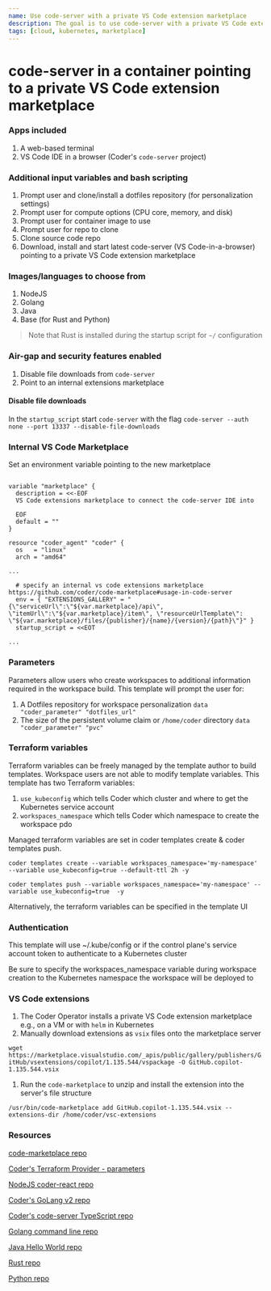```yaml
---
name: Use code-server with a private VS Code extension marketplace
description: The goal is to use code-server with a private VS Code extension marketplace 
tags: [cloud, kubernetes, marketplace]
---
```


# code-server in a container pointing to a private VS Code extension marketplace

### Apps included
1. A web-based terminal
1. VS Code IDE in a browser (Coder's `code-server` project)

### Additional input variables and bash scripting
1. Prompt user and clone/install a dotfiles repository (for personalization settings)
1. Prompt user for compute options (CPU core, memory, and disk)
1. Prompt user for container image to use
1. Prompt user for repo to clone
1. Clone source code repo
1. Download, install and start latest code-server (VS Code-in-a-browser) pointing to a private VS Code extension marketplace

### Images/languages to choose from
1. NodeJS
1. Golang
1. Java
1. Base (for Rust and Python)

> Note that Rust is installed during the startup script for `~/` configuration

### Air-gap and security features enabled
1. Disable file downloads from `code-server` 
1. Point to an internal extensions marketplace

#### Disable file downloads

In the `startup_script` start `code-server` with the flag `code-server --auth none --port 13337 --disable-file-downloads`

### Internal VS Code Marketplace

Set an environment variable pointing to the new marketplace

```hcl

variable "marketplace" {
  description = <<-EOF
  VS Code extensions marketplace to connect the code-server IDE into

  EOF
  default = ""
}

resource "coder_agent" "coder" {
  os   = "linux"
  arch = "amd64"

...

  # specify an internal vs code extensions marketplace https://github.com/coder/code-marketplace#usage-in-code-server
  env = { "EXTENSIONS_GALLERY" = "{\"serviceUrl\":\"${var.marketplace}/api\", \"itemUrl\":\"${var.marketplace}/item\", \"resourceUrlTemplate\": \"${var.marketplace}/files/{publisher}/{name}/{version}/{path}\"}" }     
  startup_script = <<EOT

...
```
   
### Parameters
Parameters allow users who create workspaces to additional information required in the workspace build. This template will prompt the user for:
1. A Dotfiles repository for workspace personalization `data "coder_parameter" "dotfiles_url"`
2. The size of the persistent volume claim or `/home/coder` directory `data "coder_parameter" "pvc"`

### Terraform variables
Terraform variables can be freely managed by the template author to build templates. Workspace users are not able to modify template variables. This template has two Terraform variables:
1. `use_kubeconfig` which tells Coder which cluster and where to get the Kubernetes service account
2. `workspaces_namespace` which tells Coder which namespace to create the workspace pdo

Managed terraform variables are set in coder templates create & coder templates push.

`coder templates create --variable workspaces_namespace='my-namespace' --variable use_kubeconfig=true --default-ttl 2h -y`

`coder templates push --variable workspaces_namespace='my-namespace' --variable use_kubeconfig=true  -y`

Alternatively, the terraform variables can be specified in the template UI

### Authentication

This template will use ~/.kube/config or if the control plane's service account token to authenticate to a Kubernetes cluster

Be sure to specify the workspaces_namespace variable during workspace creation to the Kubernetes namespace the workspace will be deployed to

### VS Code extensions

1. The Coder Operator installs a private VS Code extension marketplace e.g., on a VM or with `helm` in Kubernetes
1. Manually download extensions as `vsix` files onto the marketplace server

`wget https://marketplace.visualstudio.com/_apis/public/gallery/publishers/GitHub/vsextensions/copilot/1.135.544/vspackage -O GitHub.copilot-1.135.544.vsix`

1. Run the `code-marketplace` to unzip and install the extension into the server's file structure

`/usr/bin/code-marketplace add GitHub.copilot-1.135.544.vsix --extensions-dir /home/coder/vsc-extensions`

### Resources

[code-marketplace repo](https://github.com/coder/code-marketplace)

[Coder's Terraform Provider - parameters](https://registry.terraform.io/providers/coder/coder/latest/docs/data-sources/parameter)

[NodeJS coder-react repo](https://github.com/mark-theshark/coder-react)

[Coder's GoLang v2 repo](https://github.com/coder/coder)

[Coder's code-server TypeScript repo](https://github.com/coder/code-server)

[Golang command line repo](https://github.com/sharkymark/commissions)

[Java Hello World repo](https://github.com/sharkymark/java_helloworld)

[Rust repo](https://github.com/sharkymark/rust-hw)

[Python repo](https://github.com/sharkymark/python_commissions)


